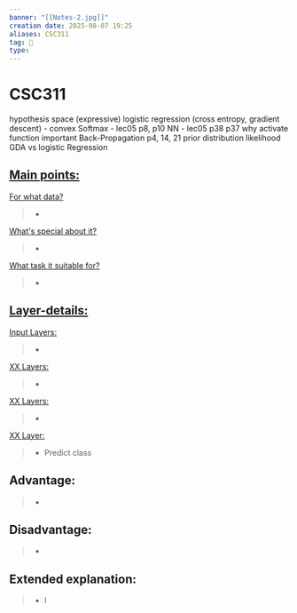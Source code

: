 ```yaml
---
banner: "[[Notes-2.jpg]]"
creation date: 2025-08-07 19:25
aliases: CSC311
tag: 🧠
type:
---
```

# CSC311
hypothesis space (expressive)
logistic regression (cross entropy, gradient descent)
	- convex
Softmax - lec05 p8, p10
NN - lec05 p38 p37
why activate function important
Back-Propagation p4, 14, 21
prior distribution
likelihood
GDA vs logistic Regression
 






## <u>Main points:</u>
<u>For what data?</u>
> -
<u>What's special about it?</u>
> -
<u>What task it suitable for?</u>
> -

## <u>Layer-details:  </u>
<u>Input Layers: </u>
> - 
<u>XX Layers: </u>
> - 
<u>XX Layers: </u>
> - 
<u>XX Layer: </u>
> - Predict class

## Advantage:
> - 

## Disadvantage:
> - 

## Extended explanation:
> - l


